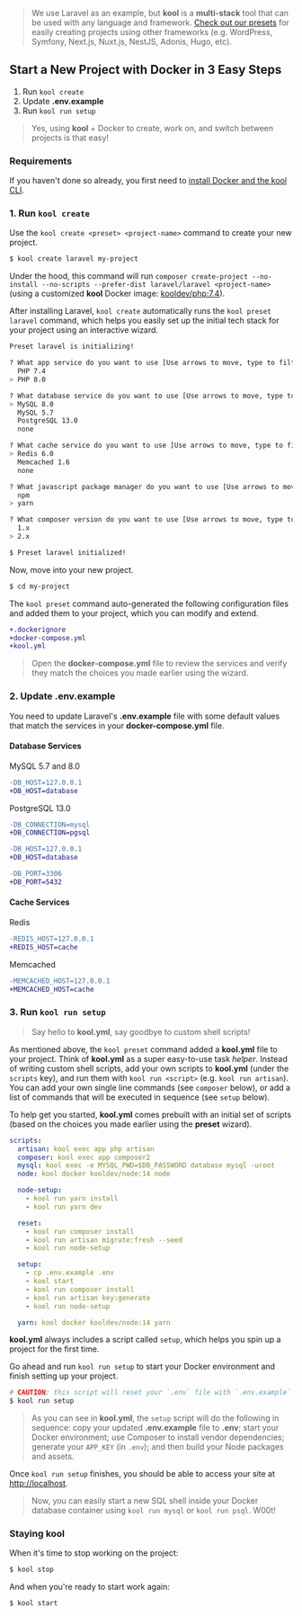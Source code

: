 > We use Laravel as an example, but **kool** is a **multi-stack** tool that can be used with any language and framework. [Check out our presets](/docs/presets/introduction) for easily creating projects using other frameworks (e.g. WordPress, Symfony, Next.js, Nuxt.js, NestJS, Adonis, Hugo, etc).

## Start a New Project with Docker in 3 Easy Steps

1. Run `kool create`
2. Update **.env.example**
3. Run `kool run setup`

> Yes, using **kool** + Docker to create, work on, and switch between projects is that easy!

### Requirements

If you haven't done so already, you first need to [install Docker and the kool CLI](/docs/getting-started/installation).

### 1. Run `kool create`

Use the `kool create <preset> <project-name>` command to create your new project.

```bash
$ kool create laravel my-project
```

Under the hood, this command will run `composer create-project --no-install --no-scripts --prefer-dist laravel/laravel <project-name>` (using a customized **kool** Docker image: <a href="https://github.com/kool-dev/docker-php" target="_blank">kooldev/php:7.4</a>).

After installing Laravel, `kool create` automatically runs the `kool preset laravel` command, which helps you easily set up the initial tech stack for your project using an interactive wizard.

```bash
Preset laravel is initializing!

? What app service do you want to use [Use arrows to move, type to filter]
  PHP 7.4
> PHP 8.0

? What database service do you want to use [Use arrows to move, type to filter]
> MySQL 8.0
  MySQL 5.7
  PostgreSQL 13.0
  none

? What cache service do you want to use [Use arrows to move, type to filter]
> Redis 6.0
  Memcached 1.6
  none

? What javascript package manager do you want to use [Use arrows to move, type to filter]
  npm
> yarn

? What composer version do you want to use [Use arrows to move, type to filter]
  1.x
> 2.x

$ Preset laravel initialized!
```

Now, move into your new project.

```bash
$ cd my-project
```

The `kool preset` command auto-generated the following configuration files and added them to your project, which you can modify and extend.

```diff
+.dockerignore
+docker-compose.yml
+kool.yml
```

> Open the **docker-compose.yml** file to review the services and verify they match the choices you made earlier using the wizard.

### 2. Update .env.example

You need to update Laravel's **.env.example** file with some default values that match the services in your **docker-compose.yml** file.

#### Database Services

MySQL 5.7 and 8.0

```diff
-DB_HOST=127.0.0.1
+DB_HOST=database
```

PostgreSQL 13.0

```diff
-DB_CONNECTION=mysql
+DB_CONNECTION=pgsql

-DB_HOST=127.0.0.1
+DB_HOST=database

-DB_PORT=3306
+DB_PORT=5432
```

#### Cache Services

Redis

```diff
-REDIS_HOST=127.0.0.1
+REDIS_HOST=cache
```

Memcached

```diff
-MEMCACHED_HOST=127.0.0.1
+MEMCACHED_HOST=cache
```

### 3. Run `kool run setup`

> Say hello to **kool.yml**, say goodbye to custom shell scripts!

As mentioned above, the `kool preset` command added a **kool.yml** file to your project. Think of **kool.yml** as a super easy-to-use task _helper_. Instead of writing custom shell scripts, add your own scripts to **kool.yml** (under the `scripts` key), and run them with `kool run <script>` (e.g. `kool run artisan`). You can add your own single line commands (see `composer` below), or add a list of commands that will be executed in sequence (see `setup` below).

To help get you started, **kool.yml** comes prebuilt with an initial set of scripts (based on the choices you made earlier using the **preset** wizard).

```yaml
scripts:
  artisan: kool exec app php artisan
  composer: kool exec app composer2
  mysql: kool exec -e MYSQL_PWD=$DB_PASSWORD database mysql -uroot
  node: kool docker kooldev/node:14 node

  node-setup:
  	- kool run yarn install
  	- kool run yarn dev

  reset:
  	- kool run composer install
  	- kool run artisan migrate:fresh --seed
  	- kool run node-setup

  setup:
  	- cp .env.example .env
  	- kool start
  	- kool run composer install
  	- kool run artisan key:generate
  	- kool run node-setup

  yarn: kool docker kooldev/node:14 yarn
```

**kool.yml** always includes a script called `setup`, which helps you spin up a project for the first time.

Go ahead and run `kool run setup` to start your Docker environment and finish setting up your project.

```bash
# CAUTION: this script will reset your `.env` file with `.env.example`
$ kool run setup
```

> As you can see in **kool.yml**, the `setup` script will do the following in sequence: copy your updated **.env.example** file to **.env**; start your Docker environment; use Composer to install vendor dependencies; generate your `APP_KEY` (in `.env`); and then build your Node packages and assets.

Once `kool run setup` finishes, you should be able to access your site at [http://localhost](http://localhost).

> Now, you can easily start a new SQL shell inside your Docker database container using `kool run mysql` or `kool run psql`. W00t!

### Staying kool

When it's time to stop working on the project:

```bash
$ kool stop
```

And when you're ready to start work again:

```bash
$ kool start
```
